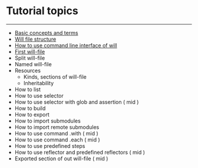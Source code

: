 # Tutorial topics
---
- [Basic concepts and terms](Concepts.urk.md)
- [Will file structure](WillFileFtructure.md) 
- [How to use command line interface of will](HowToUseCommandLineInterfaceOfWill.ukr.md)
- [First will-file](FirstWillFile.md)
- Split will-file
- Named will-file
- Resources
  - Kinds, sections of will-file
  - Inheritability
- How to list
- How to use selector
- How to use selector with glob and assertion ( mid )
- How to build
- How to export
- How to import submodules
- How to import remote submodules
- How to use command .with ( mid )
- How to use command .each ( mid )
- How to use predefined steps
- How to use reflector and predefined reflectors ( mid )
- Exported section of out will-file ( mid )

